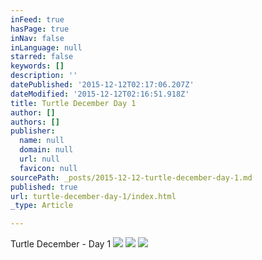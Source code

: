 ```yaml
---
inFeed: true
hasPage: true
inNav: false
inLanguage: null
starred: false
keywords: []
description: ''
datePublished: '2015-12-12T02:17:06.207Z'
dateModified: '2015-12-12T02:16:51.918Z'
title: Turtle December Day 1
author: []
authors: []
publisher:
  name: null
  domain: null
  url: null
  favicon: null
sourcePath: _posts/2015-12-12-turtle-december-day-1.md
published: true
url: turtle-december-day-1/index.html
_type: Article

---
```

Turtle December - Day 1
![](https://the-grid-user-content.s3-us-west-2.amazonaws.com/5d5a3c22-2fbf-42b3-a272-617c85603693.jpg)
![](https://the-grid-user-content.s3-us-west-2.amazonaws.com/44e1f003-87a9-4dec-8d17-3c0ed1e385e8.jpg)
![](https://the-grid-user-content.s3-us-west-2.amazonaws.com/972f52a9-ce22-456a-a118-94e9713f6ea5.jpg)